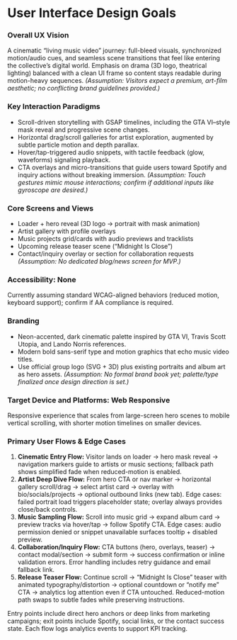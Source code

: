 # User Interface Design Goals

### Overall UX Vision
A cinematic “living music video” journey: full-bleed visuals, synchronized motion/audio cues, and seamless scene transitions that feel like entering the collective’s digital world. Emphasis on drama (3D logo, theatrical lighting) balanced with a clean UI frame so content stays readable during motion-heavy sequences. _(Assumption: Visitors expect a premium, art-film aesthetic; no conflicting brand guidelines provided.)_

### Key Interaction Paradigms
- Scroll-driven storytelling with GSAP timelines, including the GTA VI–style mask reveal and progressive scene changes.
- Horizontal drag/scroll galleries for artist exploration, augmented by subtle particle motion and depth parallax.
- Hover/tap-triggered audio snippets, with tactile feedback (glow, waveforms) signaling playback.
- CTA overlays and micro-transitions that guide users toward Spotify and inquiry actions without breaking immersion. _(Assumption: Touch gestures mimic mouse interactions; confirm if additional inputs like gyroscope are desired.)_

### Core Screens and Views
- Loader + hero reveal (3D logo → portrait with mask animation)
- Artist gallery with profile overlays
- Music projects grid/cards with audio previews and tracklists
- Upcoming release teaser scene (“Midnight Is Close”)
- Contact/inquiry overlay or section for collaboration requests _(Assumption: No dedicated blog/news screen for MVP.)_

### Accessibility: None
Currently assuming standard WCAG-aligned behaviors (reduced motion, keyboard support); confirm if AA compliance is required.

### Branding
- Neon-accented, dark cinematic palette inspired by GTA VI, Travis Scott Utopia, and Lando Norris references.
- Modern bold sans-serif type and motion graphics that echo music video titles.
- Use official group logo (SVG + 3D) plus existing portraits and album art as hero assets. _(Assumption: No formal brand book yet; palette/type finalized once design direction is set.)_

### Target Device and Platforms: Web Responsive
Responsive experience that scales from large-screen hero scenes to mobile vertical scrolling, with shorter motion timelines on smaller devices.

### Primary User Flows & Edge Cases
1. **Cinematic Entry Flow:** Visitor lands on loader → hero mask reveal → navigation markers guide to artists or music sections; fallback path shows simplified fade when reduced-motion is enabled.
2. **Artist Deep Dive Flow:** From hero CTA or nav marker → horizontal gallery scroll/drag → select artist card → overlay with bio/socials/projects → optional outbound links (new tab). Edge cases: failed portrait load triggers placeholder state; overlay always provides close/back controls.
3. **Music Sampling Flow:** Scroll into music grid → expand album card → preview tracks via hover/tap → follow Spotify CTA. Edge cases: audio permission denied or snippet unavailable surfaces tooltip + disabled preview.
4. **Collaboration/Inquiry Flow:** CTA buttons (hero, overlays, teaser) → contact modal/section → submit form → success confirmation or inline validation errors. Error handling includes retry guidance and email fallback link.
5. **Release Teaser Flow:** Continue scroll → “Midnight Is Close” teaser with animated typography/distortion → optional countdown or “notify me” CTA → analytics log attention even if CTA untouched. Reduced-motion path swaps to subtle fades while preserving instructions.

Entry points include direct hero anchors or deep links from marketing campaigns; exit points include Spotify, social links, or the contact success state. Each flow logs analytics events to support KPI tracking.
